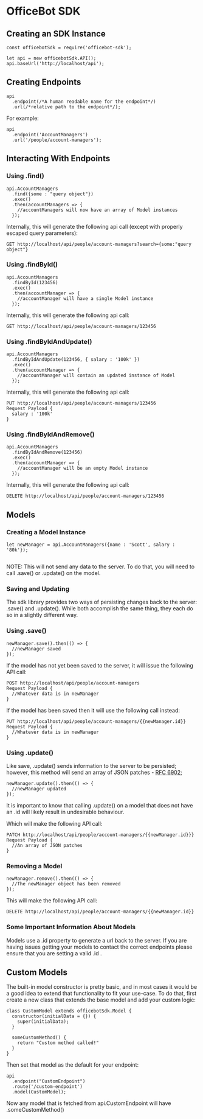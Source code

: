 # OfficeBot SDK

## Creating an SDK Instance
```
const officebotSdk = require('officebot-sdk');

let api = new officebotSdk.API();
api.baseUrl('http://localhost/api');
```

## Creating Endpoints

```
api
  .endpoint(/*A human readable name for the endpoint*/)
  .url(/*relative path to the endpoint*/);
```

For example:

```
api
  .endpoint('AccountManagers')
  .url('/people/account-managers');
```

## Interacting With Endpoints

### Using .find()

```
api.AccountManagers
  .find({some : "query object"})
  .exec()
  .then(accountManagers => {
    //accountManagers will now have an array of Model instances
  });
```

Internally, this will generate the following api call (except with properly escaped query parameters):
```
GET http://localhost/api/people/account-managers?search={some:"query object"}
```

### Using .findById()

```
api.AccountManagers
  .findById(123456)
  .exec()
  .then(accountManager => {
    //accountManager will have a single Model instance
  });
```

Internally, this will generate the following api call:
```
GET http://localhost/api/people/account-managers/123456
```

### Using .findByIdAndUpdate()

```
api.AccountManagers
  .findByIdAndUpdate(123456, { salary : '100k' })
  .exec()
  .then(accountManager => {
    //accountManager will contain an updated instance of Model
  }); 
```

Internally, this will generate the following api call:
```
PUT http://localhost/api/people/account-managers/123456
Request Payload {
  salary : '100k'
}
```

### Using .findByIdAndRemove()

```
api.AccountManagers
  .findByIdAndRemove(123456)
  .exec()
  .then(accountManager => {
    //accountManager will be an empty Model instance
  });
```

Internally, this will generate the following api call:
```
DELETE http://localhost/api/people/account-managers/123456
```

## Models

### Creating a Model Instance

```
let newManager = api.AccountManagers({name : 'Scott', salary : '80k'});
  
```

NOTE: This will not send any data to the server. To do that, you will need to call .save() or .update() on the model.

### Saving and Updating

The sdk library provides two ways of persisting changes back to the server: .save() and .update(). While both accomplish the same thing, 
they each do so in a slightly different way.

### Using .save()

```
newManager.save().then(() => {
  //newManager saved
});
```

If the model has not yet been saved to the server, it will issue the following API call:
```
POST http://localhost/api/people/account-managers
Request Payload {
  //Whatever data is in newManager
}
```

If the model has been saved then it will use the following call instead:
```
PUT http://localhost/api/people/account-managers/{{newManager.id}}
Request Payload {
  //Whatever data is in newManager
}
```

### Using .update()

Like save, .update() sends information to the server to be persisted; however, this method will 
send an array of JSON patches - [RFC 6902](https://tools.ietf.org/html/rfc6902);
```
newManager.update().then(() => {
  //newManager updated
});
```

It is important to know that calling .update() on a model that does not have an .id will likely result 
in undesirable behaviour.

Which will make the following API call:
```
PATCH http://localhost/api/people/account-managers/{{newManager.id}}}
Request Payload {
  //An array of JSON patches
}
```

### Removing a Model

```
newManager.remove().then(() => {
  //The newManager object has been removed
});
```

This will make the following API call:
```
DELETE http://localhost/api/people/account-managers/{{newManager.id}}
```

### Some Important Information About Models

Models use a .id property to generate a url back to the server. If you are having issues getting your models 
to contact the correct endpoints please ensure that you are setting a valid .id .

## Custom Models 

The built-in model constructor is pretty basic, and in most cases it would be a good idea to extend that functionality 
to fit your use-case. To do that, first create a new class that extends the base model and add your custom logic:

```
class CustomModel extends officebotSdk.Model {
  constructor(initialData = {}) {
    super(initialData);
  }

  someCustomMethod() {
    return "Custom method called!"
  }
}
```

Then set that model as the default for your endpoint:

```
api
  .endpoint("CustomEndpoint")
  .route('/custom-endpoint')
  .model(CustomModel);
```

Now any model that is fetched from api.CustomEndpoint will have .someCustomMethod()